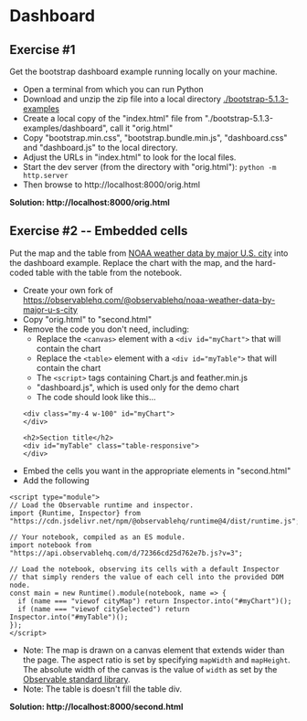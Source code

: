 
# Dashboard

## Exercise #1

Get the bootstrap dashboard example running locally on your machine.

* Open a terminal from which you can run Python
* Download and unzip the zip file into a local directory [./bootstrap-5.1.3-examples](./bootstrap-5.1.3-examples)
* Create a local copy of the "index.html" file from "./bootstrap-5.1.3-examples/dashboard", call it "orig.html"
* Copy "bootstrap.min.css", "bootstrap.bundle.min.js", "dashboard.css" and "dashboard.js" to the local directory.
* Adjust the URLs in "index.html" to look for the local files.
* Start the dev server (from the directory with "orig.html"): `python -m http.server`
* Then browse to http://localhost:8000/orig.html

**Solution: http://localhost:8000/orig.html**

## Exercise #2 -- Embedded cells

Put the map and the table from
[NOAA weather data by major U.S. city](https://observablehq.com/@observablehq/noaa-weather-data-by-major-u-s-city)
into the dashboard example. Replace the chart with the map, and the hard-coded table with the table from the notebook.

* Create your own fork of https://observablehq.com/@observablehq/noaa-weather-data-by-major-u-s-city
* Copy "orig.html" to "second.html"
* Remove the code you don't need, including:
  * Replace the `<canvas>` element with a `<div id="myChart">` that will contain the chart
  * Replace the `<table>` element with a `<div id="myTable">` that will contain the chart
  * The `<script>` tags containing Chart.js and feather.min.js
  * "dashboard.js", which is used only for the demo chart
  * The code should look like this...
  ```
  <div class="my-4 w-100" id="myChart">
  </div>

  <h2>Section title</h2>
  <div id="myTable" class="table-responsive">
  </div>
  ```
* Embed the cells you want in the appropriate elements in "second.html"
* Add the following
```
<script type="module">
// Load the Observable runtime and inspector.
import {Runtime, Inspector} from "https://cdn.jsdelivr.net/npm/@observablehq/runtime@4/dist/runtime.js";

// Your notebook, compiled as an ES module.
import notebook from "https://api.observablehq.com/d/72366cd25d762e7b.js?v=3";

// Load the notebook, observing its cells with a default Inspector
// that simply renders the value of each cell into the provided DOM node.
const main = new Runtime().module(notebook, name => {
  if (name === "viewof cityMap") return Inspector.into("#myChart")();
  if (name === "viewof citySelected") return  Inspector.into("#myTable")();
});
</script>
```
* Note: The map is drawn on a canvas element that extends wider than the page.
  The aspect ratio is set by specifying `mapWidth` and `mapHeight`.
  The absolute width of the canvas is the value of `width` as set by
  the [Observable standard library](https://github.com/observablehq/stdlib#width).
* Note: The table is doesn't fill the table div.

**Solution: http://localhost:8000/second.html**

